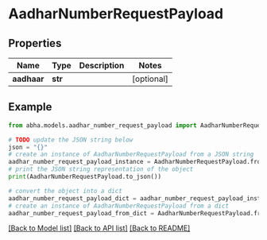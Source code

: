 # AadharNumberRequestPayload


## Properties

Name | Type | Description | Notes
------------ | ------------- | ------------- | -------------
**aadhaar** | **str** |  | [optional] 

## Example

```python
from abha.models.aadhar_number_request_payload import AadharNumberRequestPayload

# TODO update the JSON string below
json = "{}"
# create an instance of AadharNumberRequestPayload from a JSON string
aadhar_number_request_payload_instance = AadharNumberRequestPayload.from_json(json)
# print the JSON string representation of the object
print(AadharNumberRequestPayload.to_json())

# convert the object into a dict
aadhar_number_request_payload_dict = aadhar_number_request_payload_instance.to_dict()
# create an instance of AadharNumberRequestPayload from a dict
aadhar_number_request_payload_from_dict = AadharNumberRequestPayload.from_dict(aadhar_number_request_payload_dict)
```
[[Back to Model list]](../README.md#documentation-for-models) [[Back to API list]](../README.md#documentation-for-api-endpoints) [[Back to README]](../README.md)


